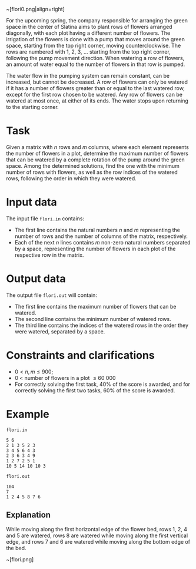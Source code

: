 ~[flori0.png|align=right]

For the upcoming spring, the company responsible for arranging the green space in the center of Slatina aims to plant rows of flowers arranged diagonally, with each plot having a different number of flowers. The irrigation of the flowers is done with a pump that moves around the green space, starting from the top right corner, moving counterclockwise. The rows are numbered with $1$, $2$, $3$, $\dots$ starting from the top right corner, following the pump movement direction. When watering a row of flowers, an amount of water equal to the number of flowers in that row is pumped.

The water flow in the pumping system can remain constant, can be increased, but cannot be decreased. A row of flowers can only be watered if it has a number of flowers greater than or equal to the last watered row, except for the first row chosen to be watered. Any row of flowers can be watered at most once, at either of its ends. The water stops upon returning to the starting corner.

# Task

Given a matrix with $n$ rows and $m$ columns, where each element represents the number of flowers in a plot, determine the maximum number of flowers that can be watered by a complete rotation of the pump around the green space. Among the determined solutions, find the one with the minimum number of rows with flowers, as well as the row indices of the watered rows, following the order in which they were watered.

# Input data

The input file `flori.in` contains:
* The first line contains the natural numbers $n$ and $m$ representing the number of rows and the number of columns of the matrix, respectively.
* Each of the next $n$ lines contains $m$ non-zero natural numbers separated by a space, representing the number of flowers in each plot of the respective row in the matrix.

# Output data

The output file `flori.out` will contain:
* The first line contains the maximum number of flowers that can be watered.
* The second line contains the minimum number of watered rows.
* The third line contains the indices of the watered rows in the order they were watered, separated by a space.

# Constraints and clarifications

* $0 < n,m \leq 900$;
* $0$ < number of flowers in a plot $\leq 60\ 000$
* For correctly solving the first task, $40\%$ of the score is awarded, and for correctly solving the first two tasks, $60\%$ of the score is awarded.

# Example

`flori.in`
```
5 6
2 1 3 5 2 3
3 4 5 6 4 3
2 3 6 3 4 9
1 2 7 2 5 1
10 5 14 10 10 3
```

`flori.out`
```
104
7
1 2 4 5 8 7 6
```

## Explanation

While moving along the first horizontal edge of the flower bed, rows $1$, $2$, $4$ and $5$ are watered, rows $8$ are watered while moving along the first vertical edge, and rows $7$ and $6$ are watered while moving along the bottom edge of the bed.

~[flori.png]